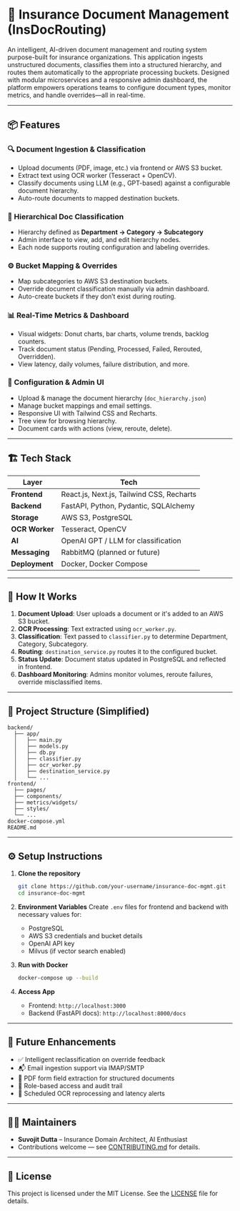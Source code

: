 # 🏢 Insurance Document Management (InsDocRouting)

An intelligent, AI-driven document management and routing system purpose-built for insurance organizations. This application ingests unstructured documents, classifies them into a structured hierarchy, and routes them automatically to the appropriate processing buckets. Designed with modular microservices and a responsive admin dashboard, the platform empowers operations teams to configure document types, monitor metrics, and handle overrides—all in real-time.

---

## 📦 Features

### 🔍 Document Ingestion & Classification

* Upload documents (PDF, image, etc.) via frontend or AWS S3 bucket.
* Extract text using OCR worker (Tesseract + OpenCV).
* Classify documents using LLM (e.g., GPT-based) against a configurable document hierarchy.
* Auto-route documents to mapped destination buckets.

### 🧠 Hierarchical Doc Classification

* Hierarchy defined as **Department → Category → Subcategory**
* Admin interface to view, add, and edit hierarchy nodes.
* Each node supports routing configuration and labeling overrides.

### ⚙️ Bucket Mapping & Overrides

* Map subcategories to AWS S3 destination buckets.
* Override document classification manually via admin dashboard.
* Auto-create buckets if they don’t exist during routing.

### 📊 Real-Time Metrics & Dashboard

* Visual widgets: Donut charts, bar charts, volume trends, backlog counters.
* Track document status (Pending, Processed, Failed, Rerouted, Overridden).
* View latency, daily volumes, failure distribution, and more.

### 🔐 Configuration & Admin UI

* Upload & manage the document hierarchy (`doc_hierarchy.json`)
* Manage bucket mappings and email settings.
* Responsive UI with Tailwind CSS and Recharts.
* Tree view for browsing hierarchy.
* Document cards with actions (view, reroute, delete).

---

## 🏗️ Tech Stack

| Layer          | Tech                                      |
| -------------- | ----------------------------------------- |
| **Frontend**   | React.js, Next.js, Tailwind CSS, Recharts |
| **Backend**    | FastAPI, Python, Pydantic, SQLAlchemy     |
| **Storage**    | AWS S3, PostgreSQL                        |
| **OCR Worker** | Tesseract, OpenCV                         |
| **AI**         | OpenAI GPT / LLM for classification       |
| **Messaging**  | RabbitMQ (planned or future)              |
| **Deployment** | Docker, Docker Compose                    |

---

## 🚀 How It Works

1. **Document Upload**: User uploads a document or it's added to an AWS S3 bucket.
2. **OCR Processing**: Text extracted using `ocr_worker.py`.
3. **Classification**: Text passed to `classifier.py` to determine Department, Category, Subcategory.
4. **Routing**: `destination_service.py` routes it to the configured bucket.
5. **Status Update**: Document status updated in PostgreSQL and reflected in frontend.
6. **Dashboard Monitoring**: Admins monitor volumes, reroute failures, override misclassified items.

---

## 📁 Project Structure (Simplified)

```
backend/
  ├── app/
  │   ├── main.py
  │   ├── models.py
  │   ├── db.py
  │   ├── classifier.py
  │   ├── ocr_worker.py
  │   ├── destination_service.py
  │   └── ...
frontend/
  ├── pages/
  ├── components/
  ├── metrics/widgets/
  ├── styles/
  └── ...
docker-compose.yml
README.md
```

---

## ⚙️ Setup Instructions

1. **Clone the repository**

   ```bash
   git clone https://github.com/your-username/insurance-doc-mgmt.git
   cd insurance-doc-mgmt
   ```

2. **Environment Variables**
   Create `.env` files for frontend and backend with necessary values for:

   * PostgreSQL
   * AWS S3 credentials and bucket details
   * OpenAI API key
   * Milvus (if vector search enabled)

3. **Run with Docker**

   ```bash
   docker-compose up --build
   ```

4. **Access App**

   * Frontend: `http://localhost:3000`
   * Backend (FastAPI docs): `http://localhost:8000/docs`

---

## 🧪 Future Enhancements

* ✅ Intelligent reclassification on override feedback
* 📬 Email ingestion support via IMAP/SMTP
* 🧾 PDF form field extraction for structured documents
* 👥 Role-based access and audit trail
* 🔁 Scheduled OCR reprocessing and latency alerts

---

## 👨‍💻 Maintainers

* **Suvojit Dutta** – Insurance Domain Architect, AI Enthusiast
* Contributions welcome — see [CONTRIBUTING.md](CONTRIBUTING.md) for details.

---

## 📜 License

This project is licensed under the MIT License. See the [LICENSE](LICENSE) file for details.
